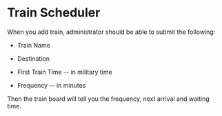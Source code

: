 # Train Scheduler

When you add train, administrator should be able to submit the following:

- Train Name

- Destination

- First Train Time -- in military time

- Frequency -- in minutes

Then the train board will tell you the frequency, next arrival and waiting time. 